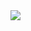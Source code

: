 <img src="https://raw.githubusercontent.com/XyNCKunZ/hentai-client-mcpe/master/textures/ui/title.png" style="margin-left: auto;margin-right: auto;display: block;">
